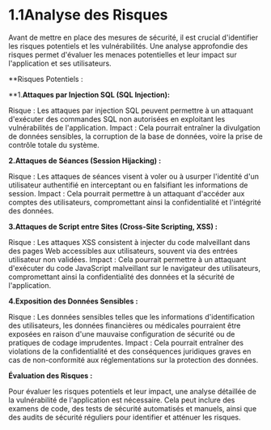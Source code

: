 # 1.1Analyse des Risques

Avant de mettre en place des mesures de sécurité, il est crucial d'identifier les risques potentiels
et les vulnérabilités. Une analyse approfondie des risques permet d'évaluer les menaces
potentielles et leur impact sur l'application et ses utilisateurs.

**Risques Potentiels :

**1.**Attaques par Injection SQL (SQL Injection):**

Risque : Les attaques par injection SQL peuvent permettre à un attaquant d'exécuter des
commandes SQL non autorisées en exploitant les vulnérabilités de l'application.
Impact : Cela pourrait entraîner la divulgation de données sensibles, la corruption de la base de
données, voire la prise de contrôle totale du système.

**2.Attaques de Séances (Session Hijacking) :**

Risque : Les attaques de séances visent à voler ou à usurper l'identité d'un utilisateur authentifié
en interceptant ou en falsifiant les informations de session.
Impact : Cela pourrait permettre à un attaquant d'accéder aux comptes des utilisateurs,
compromettant ainsi la confidentialité et l'intégrité des données.

**3.Attaques de Script entre Sites (Cross-Site Scripting, XSS) :**

Risque : Les attaques XSS consistent à injecter du code malveillant dans des pages Web
accessibles aux utilisateurs, souvent via des entrées utilisateur non validées.
Impact : Cela pourrait permettre à un attaquant d'exécuter du code JavaScript malveillant sur le
navigateur des utilisateurs, compromettant ainsi la confidentialité des données et la sécurité de
l'application.

**4.Exposition des Données Sensibles :**

Risque : Les données sensibles telles que les informations d'identification des utilisateurs, les
données financières ou médicales pourraient être exposées en raison d'une mauvaise
configuration de sécurité ou de pratiques de codage imprudentes.
Impact : Cela pourrait entraîner des violations de la confidentialité et des conséquences
juridiques graves en cas de non-conformité aux réglementations sur la protection des données.

**Évaluation des Risques :**

Pour évaluer les risques potentiels et leur impact, une analyse détaillée de la vulnérabilité de
l'application est nécessaire. Cela peut inclure des examens de code, des tests de sécurité
automatisés et manuels, ainsi que des audits de sécurité réguliers pour identifier et atténuer les
risques.
